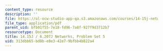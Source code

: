 ```yaml
---
content_type: resource
description: ''
file: https://ol-ocw-studio-app-qa.s3.amazonaws.com/courses/14-15j-networks-spring-2018/313dbb65bd8be8e342e79bfbb4b822a4_MIT14_15JS28_ps5.pdf
file_type: application/pdf
parent_uid: bfb01f55-7e18-fd96-7a8f-927f9d3712b7
resourcetype: Document
title: 14.15J / 6.207J Networks, Problem Set 5
uid: 313dbb65-bd8b-e8e3-42e7-9bfbb4b822a4
---
```


